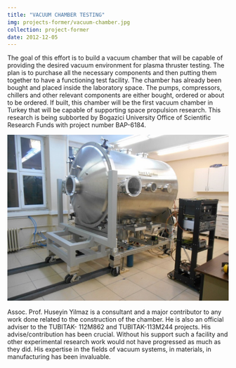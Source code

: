 ```yaml
---
title: "VACUUM CHAMBER TESTING"
img: projects-former/vacuum-chamber.jpg
collection: project-former
date: 2012-12-05
---
```

The goal of this effort is to build a vacuum chamber that will be capable of providing the desired vacuum environment for plasma thruster testing. The plan is to purchase all the necessary components and then putting them together to have a functioning test facility. The chamber has already been bought and placed inside the laboratory space. The pumps, compressors, chillers and other relevant components are either bought, ordered or about to be ordered. If built, this chamber will be the first vacuum chamber in Turkey that will be capable of supporting space propulsion research. This research is being subborted by Bogazici University Office of Scientific Research Funds with project number BAP-6184.

<center>
<img src="/images/projects-former/vacuum-chamber.jpg" alt="Electric Potential" style="width=95.0%;"/>
</center>

Assoc. Prof. Huseyin Yilmaz is a consultant and a major contributor to any work done related to the construction of the chamber. He is also an official adviser to the TUBITAK- 112M862 and TUBITAK-113M244 projects. His advise/contribution has been crucial. Without his support such a facility and other experimental research work would not have progressed as much as they did. His expertise in the fields of vacuum systems, in materials, in manufacturing has been invaluable.